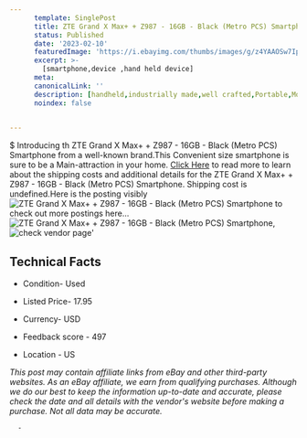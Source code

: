 ```yaml
---
      template: SinglePost
      title: ZTE Grand X Max+ + Z987 - 16GB - Black (Metro PCS) Smartphone
      status: Published
      date: '2023-02-10'
      featuredImage: 'https://i.ebayimg.com/thumbs/images/g/z4YAAOSw7Ipj5Frk/s-l225.jpg'
      excerpt: >-
        [smartphone,device ,hand held device]
      meta:
      canonicalLink: ''
      description: [handheld,industrially made,well crafted,Portable,Mobile,Compact,Convenient,Lightweight,Maneuverable,Man-portable,Miniature,Carriable,Hand-held,Light,Holdable,Transportable,Mobile device,Pocket-sized,On-the-go,Wireless,Cordless,Compact size,Convenient size, smartphone,device ,hand held device]
      noindex: false
      

---
```

$
      Introducing th ZTE Grand X Max+ + Z987 - 16GB - Black (Metro PCS) Smartphone from a well-known brand.This Convenient size smartphone is sure to be a Main-attraction in your home. [Click Here](https://www.ebay.com/itm/404152093452?hash=item5e19578b0c%3Ag%3Az4YAAOSw7Ipj5Frk&mkevt=1&mkcid=1&mkrid=711-53200-19255-0&campid=%253CePNCampaignId%253E&customid=%253CreferenceId%253E&toolid=10049) to read more to learn about the shipping costs and additional details for the ZTE Grand X Max+ + Z987 - 16GB - Black (Metro PCS) Smartphone. Shipping cost is undefined.Here is the posting visibly ![ZTE Grand X Max+ + Z987 - 16GB - Black (Metro PCS) Smartphone](https://i.ebayimg.com/thumbs/images/g/z4YAAOSw7Ipj5Frk/s-l225.jpg) to check out more postings here... ![ZTE Grand X Max+ + Z987 - 16GB - Black (Metro PCS) Smartphone](https://i.ebayimg.com/images/g/z4YAAOSw7Ipj5Frk/s-l1600.jpg), ![check vendor page](https://origin-galleryplus.ebayimg.com/ws/web/404152093452_2_0_1/225x225.jpg)'

      

 ## Technical Facts 



     
      

 - Condition- Used 


      

 - Listed Price- 17.95 


      

 - Currency- USD 


      

 - Feedback score - 497 


      

 - Location - US 


      
      

 *_This post may contain affiliate links from eBay and other third-party websites. As an eBay affiliate, we earn from qualifying purchases. Although we do our best to keep the information up-to-date and accurate, please check the date and all details with the vendor's website before making a purchase. Not all data may be accurate._*




      -
